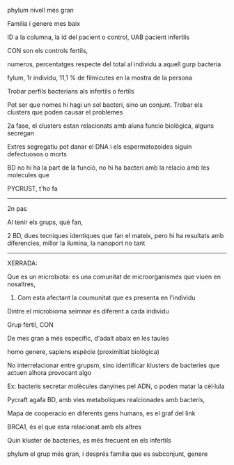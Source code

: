 phylum nivell més gran

Familia i genere mes baix


ID a la columna, la id del pacient o control,   UAB pacient infertils

CON son els controls fertils,

numeros, percentatges respecte del total al individu a aquell gurp bacteria

fylum, 1r individu, 11,1 % de filmicutes en la mostra de la persona

Trobar perfils bacterians als infertils o fertils

Pot ser que nomes hi hagi un sol bacteri, sino un conjunt. Trobar els clusters que poden causar el problemes

2a fase, el clusters estan relacionats amb aluna funcio biològica, alguns secregan    

Extres segregatiu pot danar el DNA i els espermatozoides siguin defectuosos o morts 


BD no hi ha la part de la funció,   no hi ha bacteri amb la relacio amb les molecules que 

PYCRUST, t'ho fa




-----------

2n pas

Al tenir els grups, què fan, 


2 BD, dues tecniques identiques que fan el mateix, pero hi ha resultats amb diferencies, millor la ilumina,   la nanoport no tant





-----------



XERRADA:



Que es un microbiota: es una comunitat de microorganismes que viuen en nosaltres, 

1. Com esta afectant la coumunitat que es presenta en l'individu


Dintre el microbioma seimnar és diferent a cada individu

Grup fèrtil, CON





De mes gran a més especific, d'adalt abaix en les taules

homo genere, sapiens espècie  (proximitiat biològica)


No interrelacionar entre grupsm, sino identificar klusters de bacteries que actuen alhora provocant algo

Ex: bacteris secretar molècules danyines pel ADN, o poden matar la cèl·lula



Pycraft agafa BD, amb vies metaboliques realcionades amb bacteris, 

Mapa de cooperacio en diferents gens humans, es el graf del link

BRCA1, és el que esta relacionat amb els altres


Quin kluster de bacteries, es més frecuent en els infertils


phylum el grup més gran, i després familia que es subconjunt, genere